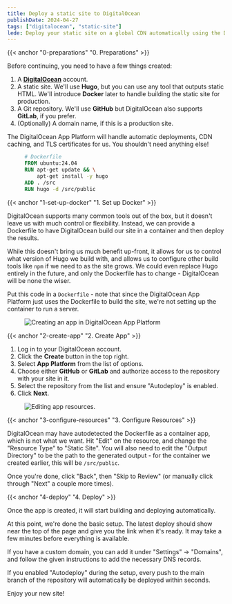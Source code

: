 ```yaml
---
title: Deploy a static site to DigitalOcean
publishDate: 2024-04-27
tags: ["digitalocean", "static-site"]
lede: Deploy your static site on a global CDN automatically using the DigitalOcean App Platform.
---
```


<div class="box">
<div class="box-content">

{{< anchor "0-preparations" "0. Preparations" >}}

Before continuing, you need to have a few things created:

1. A **[DigitalOcean]** account.
2. A static site. We'll use **Hugo**, but you can use any tool that outputs static HTML. We'll introduce **Docker** later to handle building the static site for production.
3. A Git repository. We'll use **GitHub** but DigitalOcean also supports **GitLab**, if you prefer.
4. (Optionally) A domain name, if this is a production site.

The DigitalOcean App Platform will handle automatic deployments, CDN caching, and TLS certificates for us. You shouldn't need anything else!

[DigitalOcean]: https://www.digitalocean.com/

</div>
</div>

<div class="box box-figure">
<figure>

```dockerfile
# Dockerfile
FROM ubuntu:24.04
RUN apt-get update && \
    apt-get install -y hugo
ADD . /src
RUN hugo -d /src/public
```

</figure>

<div class="box-content">

{{< anchor "1-set-up-docker" "1. Set up Docker" >}}

DigitalOcean supports many common tools out of the box, but it doesn't leave us
with much control or flexibility. Instead, we can provide a Dockerfile to have
DigitalOcean build our site in a container and then deploy the results.

While this doesn't bring us much benefit up-front, it allows for us to control
what version of Hugo we build with, and allows us to configure other build tools
like `npm` if we need to as the site grows. We could even replace Hugo entirely
in the future, and only the Dockerfile has to change - DigitalOcean will be
none the wiser.

Put this code in a `Dockerfile` - note that since the DigitalOcean App Platform
just uses the Dockerfile to build the site, we're not setting up the container
to run a server.

</div>
</div>

<div class="box box-figure">

<figure>
  <img src="/images/static-sites/digitalocean/create-app.webp" alt="Creating an app in DigitalOcean App Platform">
</figure>

<div class="box-content">

{{< anchor "2-create-app" "2. Create App" >}}

1. Log in to your DigitalOcean account.
2. Click the **Create** button in the top right.
3. Select **App Platform** from the list of options.
4. Choose either **GitHub** or **GitLab** and authorize access to the repository with your site in it.
5. Select the repository from the list and ensure "Autodeploy" is enabled.
6. Click **Next**.

</div>
</div>

<div class="box box-figure">

<figure>
  <img src="/images/static-sites/digitalocean/resources.webp" alt="Editing app resources.">
</figure>

<div class="box-content">

{{< anchor "3-configure-resources" "3. Configure Resources" >}}

DigitalOcean may have autodetected the Dockerfile as a container app, which is
not what we want. Hit "Edit" on the resource, and change the "Resource Type" to
"Static Site". You will also need to edit the "Output Directory" to be the path
to the generated output - for the container we created earlier, this will be
`/src/public`.

Once you're done, click "Back", then "Skip to Review" (or manually click
through "Next" a couple more times).

</div>
</div>

<div class="box">
<div class="box-content">

{{< anchor "4-deploy" "4. Deploy" >}}

Once the app is created, it will start building and deploying automatically.

At this point, we're done the basic setup. The latest deploy should show near
the top of the page and give you the link when it's ready. It may take a few
minutes before everything is available.

If you have a custom domain, you can add it under "Settings" &rarr; "Domains",
and follow the given instructions to add the necessary DNS records.

If you enabled "Autodeploy" during the setup, every push to the main branch of
the repository will automatically be deployed within seconds.

Enjoy your new site!

</div>
</div>
